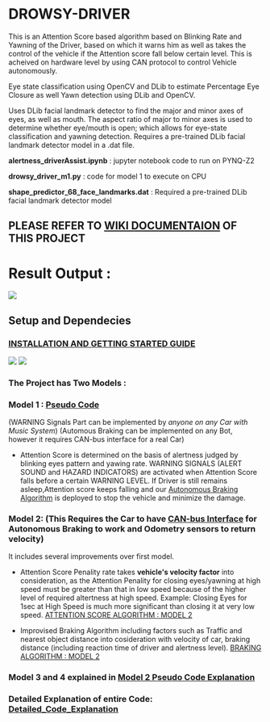 # DROWSY-DRIVER
This is an Attention Score based algorithm based on Blinking Rate and Yawning of the  Driver, based on which it warns him as well as takes the control of the vehicle if the Attention score fall below certain level. This is acheived on hardware level by using  CAN protocol to control Vehicle autonomously. 

Eye state classification using OpenCV and DLib to estimate Percentage Eye Closure as well Yawn detection using DLib and OpenCV.

Uses DLib facial landmark detector to find the major and minor axes of eyes, as well as mouth. The aspect ratio of major to minor axes is used to determine whether eye/mouth is open; which allows for eye-state classification and yawning detection. Requires a pre-trained DLib facial landmark detector model in a .dat file.

**alertness_driverAssist.ipynb** : 
	jupyter notebook code to run on PYNQ-Z2

**drowsy_driver_m1.py** : 
	code for model 1 to execute on CPU

**shape_predictor_68_face_landmarks.dat** : 
	Required a pre-trained DLib facial landmark detector model

## PLEASE REFER TO [WIKI DOCUMENTAION](https://github.com/reyanshsolis/safety_driving_assist/wiki) OF THIS PROJECT

# Result Output : 
![](https://github.com/reyanshsolis/safety_driving_assist/blob/master/drowsy_driver/output.gif?raw=true)


## Setup and Dependecies
### [INSTALLATION AND GETTING STARTED GUIDE](https://github.com/reyanshsolis/safety_driving_assist/wiki/Getting-Started-and-Setup-Guide)

![](https://github.com/reyanshsolis/myFolder/blob/master/IMG_20190113_214914.jpg?raw=true)	![](https://github.com/reyanshsolis/myFolder/blob/master/IMG_20190113_214828%20(1).jpg?raw=true)
### The Project has Two Models : 

### Model 1 :  [Pseudo Code](https://github.com/reyanshsolis/safety_driving_assist/wiki/Model-1-:-Pseudo-Code)
(WARNING Signals Part can be implemented by *anyone on any Car with Music System*) (Automous Braking can be implemented on any Bot, however it requires CAN-bus interface for a real Car)
*   Attention Score is determined on the basis of alertness judged by blinking eyes pattern and yawing rate. 
WARNING SIGNALS (ALERT SOUND and HAZARD INDICATORS) are activated when Attention Score falls before a certain WARNING LEVEL.
If Driver is still remains asleep,Attention score keeps falling and our [Autonomous Braking Algorithm](https://github.com/reyanshsolis/safety_driving_assist/wiki/Autonomous-Braking-Algorithm) is deployed to stop the vehicle and minimize the damage.

### Model 2:    (This Requires the Car to have [CAN-bus Interface](https://docs.google.com/document/d/1V-D0zt91xsXkLREZtW8yMn8hd-8KXD2_wTG5CpZry_M/edit?usp=sharing) for Autonomous Braking to work and Odometry sensors to return velocity)
It includes several improvements over first model.
*   Attention Score Penality rate takes **vehicle's velocity factor** into consideration, as the Attention Penality for closing eyes/yawning at high speed must be greater than that in low speed because of the higher level of required altertness at high speed. Example: Closing Eyes for 1sec at High Speed is much more significant than closing it at very low speed.
[ATTENTION SCORE ALGORITHM : MODEL 2](https://github.com/reyanshsolis/safety_driving_assist/wiki/Model-2-:-Pseudo-Code)

*   Improvised Braking Algorithm including factors such as Traffic and nearest object distance into cosideration with velocity of car, braking distance (including reaction time of driver and alertness level).
[BRAKING ALGORITHM : MODEL 2](https://github.com/reyanshsolis/safety_driving_assist/wiki/Autonomous-Braking-Algorithm)

### Model 3 and 4 explained in [Model 2 Pseudo Code Explanation](https://github.com/reyanshsolis/safety_driving_assist/wiki/Model-2-:-Pseudo-Code)

### Detailed Explanation of entire Code: [Detailed_Code_Explanation](https://github.com/reyanshsolis/safety_driving_assist/wiki/Detailed-Code-Explanation)
